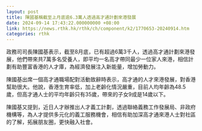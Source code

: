 ```yaml
---
layout: post
title: 陳國基稱截至上月底逾6.3萬人透過高才通計劃來港發展
date: 2024-09-14 17:43:22.000000000 +08:00
link: https://news.rthk.hk/rthk/ch/component/k2/1770653-20240914.htm
categories: rthk
---
```


政務司司長陳國基表示，截至8月底，已有超過6萬3千人，透過高才通計劃來港發展，他們帶來共7萬多名受養人，即平均一名高才帶同最少一位家人來港，相信計劃有助豐富香港的人才庫，為經濟發展注入新能量，增加勞動力。

陳國基出席一個高才通職場配對活動致辭時表示，高才通的人才來港發展，對香港幫助很大。他說，香港生育率低，加上老齡化情況嚴重，目前人均年齡為48.5歲，但高才通人士的平均年齡只有35歲，帶來的子女9成是14歲以下。

陳國基又提到，近日人才辦推出人才義工計劃，透過聯絡義務工作發展局、非政府機構等，為人才提供多元化的義工服務機會，相信有助加深高才通來港人士對社區的了解，拓展朋友圈，更快融入社會。
